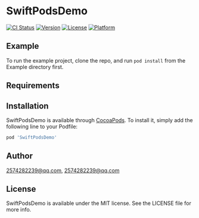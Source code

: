 # SwiftPodsDemo

[![CI Status](https://img.shields.io/travis/2574282239@qq.com/SwiftPodsDemo.svg?style=flat)](https://travis-ci.org/2574282239@qq.com/SwiftPodsDemo)
[![Version](https://img.shields.io/cocoapods/v/SwiftPodsDemo.svg?style=flat)](https://cocoapods.org/pods/SwiftPodsDemo)
[![License](https://img.shields.io/cocoapods/l/SwiftPodsDemo.svg?style=flat)](https://cocoapods.org/pods/SwiftPodsDemo)
[![Platform](https://img.shields.io/cocoapods/p/SwiftPodsDemo.svg?style=flat)](https://cocoapods.org/pods/SwiftPodsDemo)

## Example

To run the example project, clone the repo, and run `pod install` from the Example directory first.

## Requirements

## Installation

SwiftPodsDemo is available through [CocoaPods](https://cocoapods.org). To install
it, simply add the following line to your Podfile:

```ruby
pod 'SwiftPodsDemo'
```

## Author

2574282239@qq.com, 2574282239@qq.com

## License

SwiftPodsDemo is available under the MIT license. See the LICENSE file for more info.

